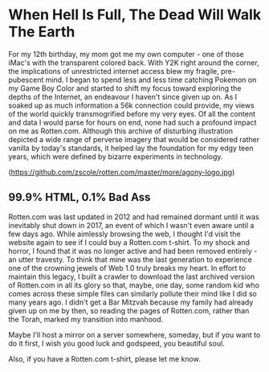 # When Hell Is Full, The Dead Will Walk The Earth

For my 12th birthday, my mom got me my own computer - one of those iMac's with the transparent colored back. With Y2K right around the corner, the implications of unrestricted internet access blew my fragile, pre-pubescent mind. I began to spend less and less time catching Pokemon on my Game Boy Color and started to shift my focus toward exploring the depths of the Internet, an endeavour I haven't since given up on. As I soaked up as much information a 56k connection could provide, my views of the world quickly transmogrified before my very eyes. Of all the content and data I would parse for hours on end, none had such a profound impact on me as Rotten.com. Although this archive of disturbing illustration depicted a wide range of perverse imagery that would be considered rather vanilla by today's standards, it helped lay the foundation for my edgy teen years, which were defined by bizarre experiments in technology.  

(https://github.com/zscole/rotten.com/master/more/agony-logo.jpg)

## 99.9% HTML, 0.1% Bad Ass

Rotten.com was last updated in 2012 and had remained dormant until it was inevitably shut down in 2017, an event of which I wasn't even aware until a few days ago. While aimlessly browsing the web, I thought I'd visit the website again to see if I could buy a Rotten.com t-shirt. To my shock and horror, I found that it was no longer active and had been removed entirely - an utter travesty. To think that mine was the last generation to experience one of the crowning jewels of Web 1.0 truly breaks my heart. In effort to maintain this legacy, I built a crawler to download the last archived version of Rotten.com in all its glory so that, maybe, one day, some random kid who comes across these simple files can similarly pollute their mind like I did so many years ago. I didn't get a Bar Mitzvah because my family had already given up on me by then, so reading the pages of Rotten.com, rather than the Torah, marked my transition into manhood.  

Maybe I'll host a mirror on a server somewhere, someday, but if you want to do it first, I wish you good luck and godspeed, you beautiful soul. 

Also, if you have a Rotten.com t-shirt, please let me know. 